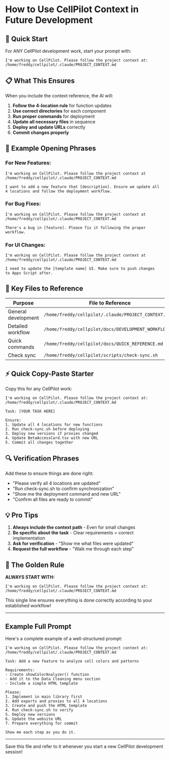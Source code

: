 # How to Use CellPilot Context in Future Development

## 🎯 Quick Start

For ANY CellPilot development work, start your prompt with:

```
I'm working on CellPilot. Please follow the project context at:
/home/freddy/cellpilot/.claude/PROJECT_CONTEXT.md
```

## 📋 What This Ensures

When you include the context reference, the AI will:

1. **Follow the 4-location rule** for function updates
2. **Use correct directories** for each component
3. **Run proper commands** for deployment
4. **Update all necessary files** in sequence
5. **Deploy and update URLs** correctly
6. **Commit changes properly**

## 🚀 Example Opening Phrases

### For New Features:
```
I'm working on CellPilot. Please follow the project context at 
/home/freddy/cellpilot/.claude/PROJECT_CONTEXT.md

I want to add a new feature that [description]. Ensure we update all 
4 locations and follow the deployment workflow.
```

### For Bug Fixes:
```
I'm working on CellPilot. Please follow the project context at 
/home/freddy/cellpilot/.claude/PROJECT_CONTEXT.md

There's a bug in [feature]. Please fix it following the proper workflow.
```

### For UI Changes:
```
I'm working on CellPilot. Please follow the project context at 
/home/freddy/cellpilot/.claude/PROJECT_CONTEXT.md

I need to update the [template name] UI. Make sure to push changes 
to Apps Script after.
```

## 📁 Key Files to Reference

| Purpose | File to Reference |
|---------|------------------|
| General development | `/home/freddy/cellpilot/.claude/PROJECT_CONTEXT.md` |
| Detailed workflow | `/home/freddy/cellpilot/docs/DEVELOPMENT_WORKFLOW.md` |
| Quick commands | `/home/freddy/cellpilot/docs/QUICK_REFERENCE.md` |
| Check sync | `/home/freddy/cellpilot/scripts/check-sync.sh` |

## ⚡ Quick Copy-Paste Starter

Copy this for any CellPilot work:

```
I'm working on CellPilot. Please follow the project context at:
/home/freddy/cellpilot/.claude/PROJECT_CONTEXT.md

Task: [YOUR TASK HERE]

Ensure:
1. Update all 4 locations for new functions
2. Run check-sync.sh before deploying
3. Deploy new versions if proxies changed
4. Update BetaAccessCard.tsx with new URL
5. Commit all changes together
```

## 🔍 Verification Phrases

Add these to ensure things are done right:

- "Please verify all 4 locations are updated"
- "Run check-sync.sh to confirm synchronization"
- "Show me the deployment command and new URL"
- "Confirm all files are ready to commit"

## 💡 Pro Tips

1. **Always include the context path** - Even for small changes
2. **Be specific about the task** - Clear requirements = correct implementation
3. **Ask for verification** - "Show me what files were updated"
4. **Request the full workflow** - "Walk me through each step"

## 📝 The Golden Rule

**ALWAYS START WITH:**
```
I'm working on CellPilot. Please follow the project context at:
/home/freddy/cellpilot/.claude/PROJECT_CONTEXT.md
```

This single line ensures everything is done correctly according to your established workflow!

---

## Example Full Prompt

Here's a complete example of a well-structured prompt:

```
I'm working on CellPilot. Please follow the project context at:
/home/freddy/cellpilot/.claude/PROJECT_CONTEXT.md

Task: Add a new feature to analyze cell colors and patterns

Requirements:
- Create showColorAnalyzer() function
- Add it to the Data Cleaning menu section
- Include a simple HTML template

Please:
1. Implement in main library first
2. Add exports and proxies to all 4 locations
3. Create and push the HTML template
4. Run check-sync.sh to verify
5. Deploy new versions
6. Update the website URL
7. Prepare everything for commit

Show me each step as you do it.
```

---

Save this file and refer to it whenever you start a new CellPilot development session!